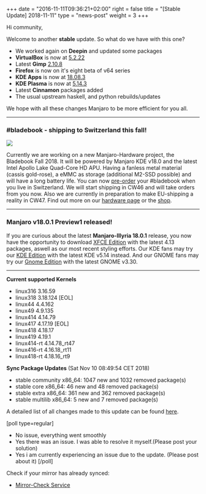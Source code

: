 +++
date = "2016-11-11T09:36:21+02:00"
right = false
title = "[Stable Update] 2018-11-11"
type = "news-post"
weight = 3
+++

Hi community,

Welcome to another **stable** update. So what do we have with this one?

- We worked again on **Deepin** and updated some packages
- **VirtualBox** is now at [5.2.22](https://www.virtualbox.org/wiki/Changelog#22)
- Latest **Gimp** [2.10.8](https://www.gimp.org/news/2018/11/08/gimp-2-10-8-released/)
- **Firefox** is now on it's eight beta of v64 series
- **KDE Apps** is now at [18.08.3](https://www.kde.org/announcements/announce-applications-18.08.3.php)
- **KDE Plasma** is now at [5.14.3](https://www.kde.org/announcements/plasma-5.14.3.php)
- Latest **Cinnamon** packages added
- The usual upstream haskell, and python rebuilds/updates

We hope with all these changes Manjaro to be more efficient for you all.
___

### #bladebook - shipping to Switzerland this fall!
[<img src="https://forum.manjaro.org/uploads/default/original/3X/2/2/226563d8e713e9cd82f49e484a727b832fde1f83.png">](https://www.youtube.com/watch?v=rHL-wXSb7SA)

Currently we are working on a new Manjaro-Hardware project, the Bladebook Fall 2018. It will be powered by Manjaro KDE v18.0 and the latest Intel Apollo Lake Quad-Core HD APU. Having a fanless metal material (cassis gold-rose), a eMMC as storage (additional M2-SSD possible) and will have a long battery life. You can now [pre-order](mailto:preorder-bladebook@manjaro.org) your #bladebook when you live in Switzerland. We will start shipping in CW46 and will take orders from you now. Also we are currently in preparation to make EU-shipping a reality in CW47. Find out more on our [hardware page](https://manjaro.org/hardware-bladebook/) or the [shop](https://shop.vivare.ch/index.php?id_product=22&id_product_attribute=0&rewrite=yepo-notebook&controller=product&id_lang=4).

---

### Manjaro v18.0.1 Preview1 released!

If you are curious about the latest **Manjaro-Illyria 18.0.1** release, you now have the opportunity to download [XFCE Edition](https://osdn.net/projects/manjaro/storage/xfce/18.0.1-pre1) with the latest 4.13 packages, aswell as our most recent styling efforts. Our KDE fans may try our [KDE Edition](https://osdn.net/projects/manjaro/storage/kde/18.0.1-pre1) with the latest KDE v5.14 instead. And our GNOME fans may try our [Gnome Edition](https://osdn.net/projects/manjaro/storage/gnome/18.0.1-pre1) with the latest GNOME v3.30.

---

**Current supported Kernels**

- linux316 3.16.59
- linux318 3.18.124 [EOL]
- linux44 4.4.162
- linux49 4.9.135
- linux414 4.14.79
- linux417 4.17.19 [EOL]
- linux418 4.18.17
- linux419 4.19.1
- linux414-rt 4.14.78_rt47
- linux416-rt 4.16.18_rt11
- linux418-rt 4.18.16_rt9

**Sync Package Updates** (Sat Nov 10 08:49:54 CET 2018)

- stable community x86_64:  1047 new and 1032 removed package(s)
- stable core x86_64:  46 new and 48 removed package(s)
- stable extra x86_64:  361 new and 362 removed package(s)
- stable multilib x86_64:  5 new and 7 removed package(s)

A detailed list of all changes made to this update can be found [here](https://gist.github.com/philmmanjaro/a783b6a487ed8d11accf01afe87d2b94/raw/c7255ff8ce2dc8a671670187467955ebdf5c46ba/boxit-stable-2018-11-11.txt).

[poll type=regular]
- No issue, everything went smoothly
- Yes there was an issue. I was able to resolve it myself.(Please post your solution)
- Yes i am currently experiencing an issue due to the update. (Please post about it)
[/poll]

Check if your mirror has already synced:
   
- [Mirror-Check Service](http://repo.manjaro.org/)
